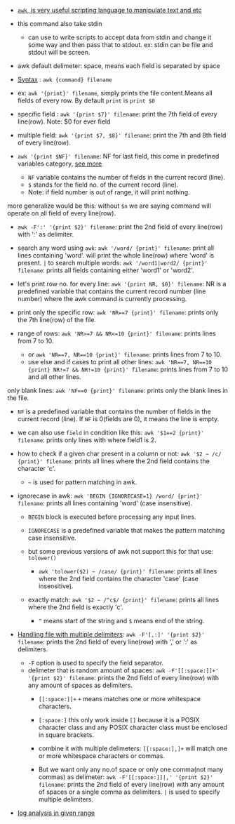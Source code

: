 
- [`awk`, is very useful scripting language to manipulate text and etc](https://youtu.be/oPEnvuj9QrI?si=pLjnXAebGkuHfKaf&t=97)

- this command also take stdin

    - can use to write scripts to accept data from stdin and change it some way and then pass that to stdout. ex: stdin can be file and stdout will be screen. 

- awk default delimeter: space, means each field is separated by space

- [Syntax](https://youtu.be/F4Zo1NuE_rY?si=2dEivcgZxh9ePv3f&t=37) :  `awk {command} filename`

- ex: `awk '{print}' filename`, simply prints the file content.Means all fields of every row. By default `print` is `print $0`


- specific field : `awk '{print $7}' filename`: print the 7th field of every line(row).
Note: $0 for ever field
- multiple field: `awk '{print $7, $8}' filename`: print the 7th and 8th field of every line(row).



- `awk '{print $NF}' filename`: NF for last field, this come in predefined variables category, [see more](https://youtu.be/F4Zo1NuE_rY?si=k0uqAu1kTDQHUCyn&t=227) 
    - `NF` variable contains the number of fields in the current record (line).
    - `$` stands for the field no. of the current record (line).
    - Note: if field number is out of range, it will print nothing.


more generalize would be this: without `$n` we are saying command will operate on all field of every line(row). 

- `awk -F':' '{print $2}' filename`: print the 2nd field of every line(row) with ':' as delimiter.


- search any word using `awk`: `awk '/word/ {print}' filename`: print all lines containing 'word'.
will print the whole line(row) where 'word' is present.
    `|` to search multiple words: `awk '/word1|word2/ {print}' filename`: prints all fields containing either 'word1' or 'word2'.

- let's print row no. for every line: `awk '{print NR, $0}' filename`: NR is a predefined variable that contains the current record number (line number) where the awk command is currently processing.

- print only the specific row: `awk 'NR==7 {print}' filename`: prints only the 7th line(row) of the file.

- range of rows: `awk 'NR>=7 && NR<=10 {print}' filename`: prints lines from 7 to 10.
   - or `awk 'NR==7, NR==10 {print}' filename`: prints lines from 7 to 10.
    - use else and if cases to print all other lines: `awk 'NR==7, NR==10 {print} NR!=7 && NR!=10 {print}' filename`: prints lines from 7 to 10 and all other lines.

only blank lines: `awk 'NF==0 {print}' filename`: prints only the blank lines in the file.
   - `NF` is a predefined variable that contains the number of fields in the current record (line). If `NF` is 0(fields are 0), it means the line is empty.

- we can also use `field` in condition like this: `awk '$1==2 {print}' filename`: prints only lines with where field1 is 2.


- how to check if a given char present in a column or not: `awk '$2 ~ /c/ {print}' filename`: prints all lines where the 2nd field contains the character 'c'.
    - `~` is used for pattern matching in awk.

- ignorecase in awk: `awk 'BEGIN {IGNORECASE=1} /word/ {print}' filename`: prints all lines containing 'word' (case insensitive).
    - `BEGIN` block is executed before processing any input lines.
    - `IGNORECASE` is a predefined variable that makes the pattern matching case insensitive.
    - but some previous versions of awk not support this
    for that use: `tolower()`
        - `awk 'tolower($2) ~ /case/ {print}' filename`: prints all lines where the 2nd field contains the character 'case' (case insensitive).

    - exactly match: `awk '$2 ~ /^c$/ {print}' filename`: prints all lines where the 2nd field is exactly 'c'.
        - `^` means start of the string and `$` means end of the string.

- [Handling file with multiple delimiters](https://youtu.be/F4Zo1NuE_rY?si=04gIe8Z3X8eAcIX2&t=1247): `awk -F'[,:]' '{print $2}' filename`: prints the 2nd field of every line(row) with ',' or ':' as delimiters.
    - `-F` option is used to specify the field separator.
    - delimeter that is random amount of spaces: `awk -F'[[:space:]]+' '{print $2}' filename`: prints the 2nd field of every line(row) with any amount of spaces as delimiters.
        - `[[:space:]]+` `+` means matches one or more whitespace characters.
        - `[:space:]` this only work inside `[]` because it is a POSIX character class and any POSIX character class must be enclosed in square brackets. 

        - combine it with multiple delimeters: `[[:space:],]+` will match one or more whitespace characters or commas.
        - But we want only any no.of space or only one comma(not many commas) as delimeter: `awk -F'[[:space:]]|,' '{print $2}' filename`: prints the 2nd field of every line(row) with any amount of spaces or a single comma as delimiters. `|` is used to specify multiple delimiters.

- [log analysis in given range](https://youtu.be/F4Zo1NuE_rY?si=kbQAhojE6VCqbUUY&t=1617)